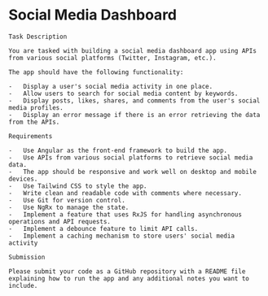 #  Social Media Dashboard
    
    Task Description
    
    You are tasked with building a social media dashboard app using APIs from various social platforms (Twitter, Instagram, etc.).
    
    The app should have the following functionality:
    
    -   Display a user's social media activity in one place.
    -   Allow users to search for social media content by keywords.
    -   Display posts, likes, shares, and comments from the user's social media profiles.
    -   Display an error message if there is an error retrieving the data from the APIs.
    
    Requirements
    
    -   Use Angular as the front-end framework to build the app.
    -   Use APIs from various social platforms to retrieve social media data.
    -   The app should be responsive and work well on desktop and mobile devices.
    -   Use Tailwind CSS to style the app.
    -   Write clean and readable code with comments where necessary.
    -   Use Git for version control.
    -   Use NgRx to manage the state.
    -   Implement a feature that uses RxJS for handling asynchronous operations and API requests.
    -   Implement a debounce feature to limit API calls.
    -   Implement a caching mechanism to store users' social media activity
    
    Submission
    
    Please submit your code as a GitHub repository with a README file explaining how to run the app and any additional notes you want to include.